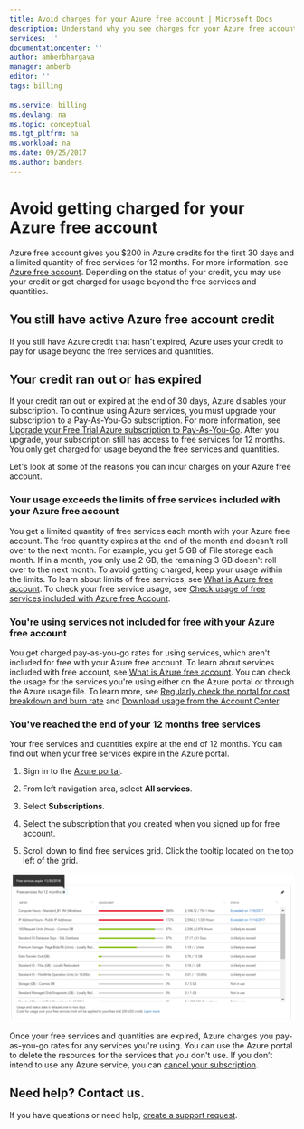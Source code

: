 ```yaml
---
title: Avoid charges for your Azure free account | Microsoft Docs
description: Understand why you see charges for your Azure free account. Learn ways to avoid these charges.
services: ''
documentationcenter: ''
author: amberbhargava
manager: amberb
editor: ''
tags: billing

ms.service: billing
ms.devlang: na
ms.topic: conceptual
ms.tgt_pltfrm: na
ms.workload: na
ms.date: 09/25/2017
ms.author: banders
---
```

# Avoid getting charged for your Azure free account

Azure free account gives you $200 in Azure credits for the first 30 days and a limited quantity of free services for 12 months. For more information, see [Azure free account](https://azure.microsoft.com/free/). Depending on the status of your credit, you may use your credit or get charged for usage beyond the free services and quantities.

## You still have active Azure free account credit 
If you still have Azure credit that hasn't expired, Azure uses your credit to pay for usage beyond the free services and quantities.

## Your credit ran out or has expired
If your credit ran out or expired at the end of 30 days, Azure disables your subscription. To continue using Azure services, you must upgrade your subscription to a Pay-As-You-Go subscription. For more information, see [Upgrade your Free Trial Azure subscription to Pay-As-You-Go](billing-upgrade-azure-subscription.md). After you upgrade, your subscription still has access to free services for 12 months. You only get charged for usage beyond the free services and quantities.

Let's look at some of the reasons you can incur charges on your Azure free account.

### Your usage exceeds the limits of free services included with your Azure free account

You get a limited quantity of free services each month with your Azure free account. The free quantity expires at the end of the month and doesn't roll over to the next month. For example, you get 5 GB of File storage each month. If in a month, you only use 2 GB, the remaining 3 GB doesn't roll over to the next month. To avoid getting charged, keep your usage within the limits. To learn about limits of free services, see [What is Azure free account](https://azure.microsoft.com/free/free-account-faq/). To check your free service usage, see [Check usage of free services included with Azure free Account](billing-check-free-service-usage.md).

### You're using services not included for free with your Azure free account

You get charged pay-as-you-go rates for using services, which aren't included for free with your Azure free account. To learn about services included with free account, see [What is Azure free account](https://azure.microsoft.com/free/free-account-faq/). You can check the usage for the services you're using either on the Azure portal or through the Azure usage file. To learn more, see [Regularly check the portal for cost breakdown and burn rate](billing-getting-started.md#costs) and [Download usage from the Account Center](billing-download-azure-invoice-daily-usage-date.md). 

### You've reached the end of your 12 months free services

Your free services and quantities expire at the end of 12 months. You can find out when your free services expire in the Azure portal.

1. Sign in to the [Azure portal](https://portal.azure.com).

2. From left navigation area, select **All services**.

3.	Select **Subscriptions**.

4.	Select the subscription that you created when you signed up for free account.

5.  Scroll down to find free services grid. Click the tooltip located on the top left of the grid.

![Screenshot that shows where to find out when your free account benefits expire](./media/billing-avoid-charges-free-account/freeaccount-benefits-expiration-date.png)


Once your free services and quantities are expired, Azure charges you pay-as-you-go rates for any services you're using. You can use the Azure portal to delete the resources for the services that you don't use. If you don’t intend to use any Azure service, you can [cancel your subscription](billing-how-to-cancel-azure-subscription.md).

## Need help? Contact us.

If you have questions or need help,  [create a support request](https://aka.ms/AA4g7jo).
